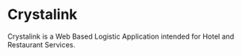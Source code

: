 # Crystalink
Crystalink is a Web Based Logistic Application intended for Hotel and Restaurant Services.
